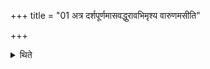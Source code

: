 +++
title = "01 अत्र दर्शपूर्णमासवद्धुरावभिमृश्य वारुणमसीति"

+++

<details><summary>थिते</summary>

अत्र दर्शपूर्णमासवद्धुरावभिमृश्य वारुणमसीति शकटमाखिद्य वरुणस्त्वोत्तभ्नात्वित्युपस्तभ्य वरुणस्य स्कम्भनमसीति शम्यां प्रतिमुच्योस्रावेतं धूर्षाहावित्यनड्वाहावुपाज्य वारुणमसीति योक्त्वपाशं परिहृत्य प्रत्यस्तो वरुणस्य पाश इत्यभिधानीं प्रत्यस्यति १
</details>
